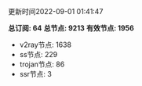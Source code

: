 更新时间2022-09-01 01:41:47

**总订阅: 64**
**总节点: 9213**
**有效节点: 1956**
- v2ray节点: 1638
- ss节点: 229
- trojan节点: 86
- ssr节点: 3
